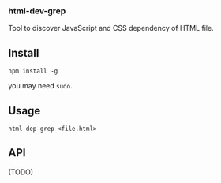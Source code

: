 ### html-dev-grep

Tool to discover JavaScript and CSS dependency of HTML file.

## Install

`npm install -g`

you may need `sudo`.

## Usage

```
html-dep-grep <file.html>
```


## API

(TODO)
